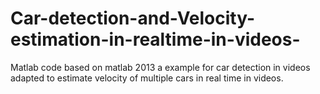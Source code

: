 # Car-detection-and-Velocity-estimation-in-realtime-in-videos-
Matlab code based on matlab 2013 a example for car detection in videos adapted to estimate velocity of multiple cars in real time in videos. 
